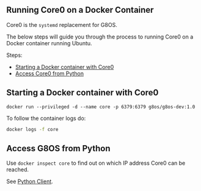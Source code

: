 ## Running Core0 on a Docker Container

Core0 is the `systemd` replacement for G8OS.

The below steps will guide you through the process to running Core0 on a Docker container running Ubuntu.

Steps:

- [Starting a Docker container with Core0](#start-container)
- [Access Core0 from Python](#python-client)

<a id="start-container"></a>
## Starting a Docker container with Core0

```
docker run --privileged -d --name core -p 6379:6379 g8os/g8os-dev:1.0
```

To follow the container logs do:

```bash
docker logs -f core
```

<a id="python-client"></a>
## Access G8OS from Python

Use `docker inspect core` to find out on which IP address Core0 can be reached.

See [Python Client](../interacting/python.md).
